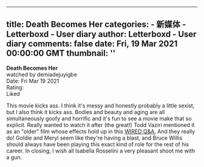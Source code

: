 
---
title: Death Becomes Her
categories: 
    - 新媒体
    - Letterboxd - User diary
author: Letterboxd - User diary
comments: false
date: Fri, 19 Mar 2021 00:00:00 GMT
thumbnail: ''
---

<div>   
<b>Death Becomes Her</b><br>watched by demiadejuyigbe<br>Date: Fri Mar 19 2021<br>Rating:  <br>Liked<br>








<div>



<div><p>This movie kicks ass. I think it's messy and honestly probably a little sexist, but I also think it kicks ass. Bodies and beauty and aging are all simultaneously goofy and horrific and it's fun to see a movie make that so explicit. Really wanted to watch it after (the great!) Todd Vaziri mentioned it as an "older" film whose effects hold up in this <a href="https://www.youtube.com/watch?v=EhLWP_l6CBU" rel="nofollow">WIRED Q&A.</a> And they really do! Goldie and Meryl seem like they're having a blast, and Bruce Willis should always have been playing this exact kind of role for the rest of his career. In closing, I wish all Isabella Rosselini a very pleasant shoot me with a gun.</p></div>

</div>
  
</div>
            